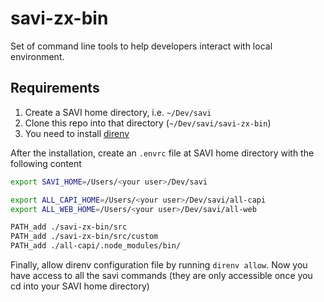 # savi-zx-bin

Set of command line tools to help developers interact with local environment.

## Requirements

1. Create a SAVI home directory, i.e. `~/Dev/savi`
2. Clone this repo into that directory (`~/Dev/savi/savi-zx-bin`)
3. You need to install [direnv](https://direnv.net/)

After the installation, create an `.envrc` file at SAVI home directory with the
following content

```bash
export SAVI_HOME=/Users/<your user>/Dev/savi

export ALL_CAPI_HOME=/Users/<your user>/Dev/savi/all-capi
export ALL_WEB_HOME=/Users/<your user>/Dev/savi/all-web

PATH_add ./savi-zx-bin/src
PATH_add ./savi-zx-bin/src/custom
PATH_add ./all-capi/.node_modules/bin/
```

Finally, allow direnv configuration file by running `direnv allow`. Now you have
access to all the savi commands (they are only accessible once you cd into your
SAVI home directory)
